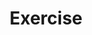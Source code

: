---
lyout: tags
type: tag
title: Exercise
slug: exercise
category: blog
sidebar: true
description: >
    No Health, No Life
---